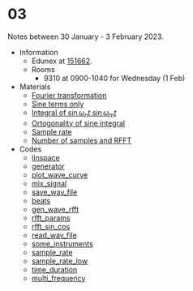 # 03
Notes between 30 January - 3 February 2023.

- Information
  + Edunex at [151662](https://edunex.itb.ac.id/courses/45997/preview/151662).
  + Rooms
    - 9310 at 0900-1040 for Wednesday (1 Feb)
- Materials
  + [Fourier transformation](20220201-0.jpeg)
  + [Sine terms only](20220201-1.jpeg)
  + [Integral of $\sin \omega_n t \ \sin \omega_m
  t$](20220201-2.jpeg)
  + [Ortogonality of sine integral](20220201-3.jpeg)
  + [Sample rate](20220201-4.jpeg)
  + [Number of samples and RFFT](20220201-5.jpeg)
- Codes
  + [linspace](https://github.com/dudung/py-jupyter-nb/blob/main/src/apply/fft/audio/linspace.ipynb)
  + [generator](https://github.com/dudung/py-jupyter-nb/blob/main/src/apply/fft/audio/generator.ipynb)
  + [plot_wave_curve](https://github.com/dudung/py-jupyter-nb/blob/main/src/apply/fft/audio/plot_wave_curve.ipynb)
  + [mix_signal](https://github.com/dudung/py-jupyter-nb/blob/main/src/apply/fft/audio/mix_signal.ipynb)
  + [save_wav_file](https://github.com/dudung/py-jupyter-nb/blob/main/src/apply/fft/audio/save_wav_file.ipynb)
  + [beats](https://github.com/dudung/py-jupyter-nb/blob/main/src/apply/fft/audio/beats.ipynb)
  + [gen_wave_rfft](https://github.com/dudung/py-jupyter-nb/blob/main/src/apply/fft/audio/gen_wave_rfft.ipynb)
  + [rfft_params](https://github.com/dudung/py-jupyter-nb/blob/main/src/apply/fft/audio/rfft_params.ipynb)
  + [rfft_sin_cos](https://github.com/dudung/py-jupyter-nb/blob/main/src/apply/fft/audio/rfft_sin_cos.ipynb)
  + [read_wav_file](https://github.com/dudung/py-jupyter-nb/blob/main/src/apply/fft/audio/read_wav_file.ipynb)
  + [some_instruments](https://github.com/dudung/py-jupyter-nb/blob/main/src/apply/fft/audio/some_instruments.ipynb)
  + [sample_rate](https://github.com/dudung/py-jupyter-nb/blob/main/src/apply/fft/audio/sample_rate.ipynb)
  + [sample_rate_low](https://github.com/dudung/py-jupyter-nb/blob/main/src/apply/fft/audio/sample_rate_low.ipynb)
  + [time_duration](https://github.com/dudung/py-jupyter-nb/blob/main/src/apply/fft/audio/time_duration.ipynb)
  + [multi_frequency](https://github.com/dudung/py-jupyter-nb/blob/main/src/apply/fft/audio/multi_frequency.ipynb)
